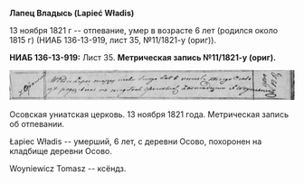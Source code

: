 **Лапец Владысь (Lapieć Władis)**

13 ноября 1821 г -- отпевание, умер в возрасте 6 лет (родился около 1815
г) (НИАБ 136-13-919, лист 35, №11/1821-у (ориг)).

**НИАБ 136-13-919:** Лист 35. **Метрическая запись №11/1821-у (ориг).**

![](./media/dd3c927895c4d3606ba09e54faa6e8a9f1d96b32.png)

Осовская униатская церковь. 13 ноября 1821 года. Метрическая запись об
отпевании.

Łapiec Władis -- умерший, 6 лет, с деревни Осово, похоронен на кладбище
деревни Осово.

Woyniewicz Tomasz -- ксёндз.
